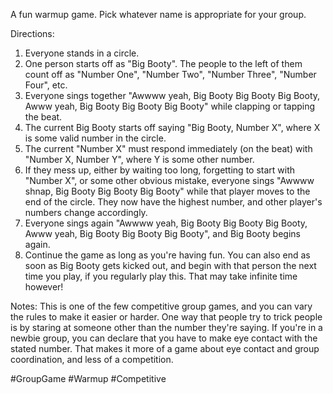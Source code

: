 A fun warmup game. Pick whatever name is appropriate for your group.

Directions:
1. Everyone stands in a circle.
2. One person starts off as "Big Booty". The people to the left of them count off as "Number One", "Number Two", "Number Three", "Number Four", etc.
3. Everyone sings together "Awwww yeah, Big Booty Big Booty Big Booty, Awww yeah, Big Booty Big Booty Big Booty" while clapping or tapping the beat.
4. The current Big Booty starts off saying "Big Booty, Number X", where X is some valid number in the circle.
5. The current "Number X" must respond immediately (on the beat) with "Number X, Number Y", where Y is some other number.
6. If they mess up, either by waiting too long, forgetting to start with "Number X", or some other obvious mistake, everyone sings "Awwww shnap, Big Booty Big Booty Big Booty" while that player moves to the end of the circle. They now have the highest number, and other player's numbers change accordingly.
7. Everyone sings again "Awwww yeah, Big Booty Big Booty Big Booty, Awww yeah, Big Booty Big Booty Big Booty", and Big Booty begins again. 
8. Continue the game as long as you're having fun. You can also end as soon as Big Booty gets kicked out, and begin with that person the next time you play, if you regularly play this. That may take infinite time however!

Notes: This is one of the few competitive group games, and you can vary the rules to make it easier or harder. One way that people try to trick people is by staring at someone other than the number they're saying. If you're in a newbie group, you can declare that you have to make eye contact with the stated number. That makes it more of a game about eye contact and group coordination, and less of a competition.

#GroupGame #Warmup #Competitive
